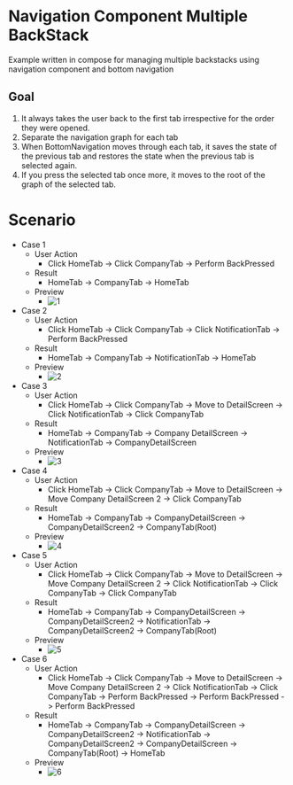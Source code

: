 # Navigation Component Multiple BackStack

Example written in compose for managing multiple backstacks using navigation component and bottom
navigation

## Goal

1. It always takes the user back to the first tab irrespective for the order they were opened.
2. Separate the navigation graph for each tab
3. When BottomNavigation moves through each tab, it saves the state of the previous tab and restores
   the state when the previous tab is selected again.
4. If you press the selected tab once more, it moves to the root of the graph of the selected tab.

# Scenario

- Case 1
    - User Action
        - Click HomeTab -> Click CompanyTab -> Perform BackPressed
    - Result
        - HomeTab -> CompanyTab -> HomeTab
    - Preview
        - ![1](./previews/1.gif)
- Case 2
    - User Action
        - Click HomeTab -> Click CompanyTab -> Click NotificationTab -> Perform BackPressed
    - Result
        - HomeTab -> CompanyTab -> NotificationTab -> HomeTab
    - Preview
        - ![2](./previews/2.gif)
- Case 3
    - User Action
        - Click HomeTab -> Click CompanyTab -> Move to DetailScreen -> Click NotificationTab ->
          Click CompanyTab
    - Result
        - HomeTab -> CompanyTab -> Company DetailScreen -> NotificationTab -> CompanyDetailScreen
    - Preview
        - ![3](./previews/3.gif)
- Case 4
    - User Action
        - Click HomeTab -> Click CompanyTab -> Move to DetailScreen -> Move Company DetailScreen 2
          -> Click CompanyTab
    - Result
        - HomeTab -> CompanyTab -> CompanyDetailScreen -> CompanyDetailScreen2 -> CompanyTab(Root)
    - Preview
        - ![4](./previews/4.gif)
- Case 5
    - User Action
        - Click HomeTab -> Click CompanyTab -> Move to DetailScreen -> Move Company DetailScreen 2
          -> Click NotificationTab -> Click CompanyTab -> Click CompanyTab
    - Result
        - HomeTab -> CompanyTab -> CompanyDetailScreen -> CompanyDetailScreen2 -> NotificationTab ->
          CompanyDetailScreen2 -> CompanyTab(Root)
    - Preview
        - ![5](./previews/5.gif)
- Case 6
    - User Action
        - Click HomeTab -> Click CompanyTab -> Move to DetailScreen -> Move Company DetailScreen 2
          -> Click NotificationTab -> Click CompanyTab -> Perform BackPressed -> Perform BackPressed
          -> Perform BackPressed
    - Result
        - HomeTab -> CompanyTab -> CompanyDetailScreen -> CompanyDetailScreen2 -> NotificationTab ->
          CompanyDetailScreen2 -> CompanyDetailScreen -> CompanyTab(Root) -> HomeTab
    - Preview
        - ![6](./previews/6.gif)